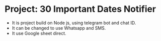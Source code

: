 # Project: 30 Important Dates Notifier 
- It is project build on Node js, using telegram bot and chat ID.
- It can be changed to use Whatsapp and SMS.
- It use Google sheet direct.
